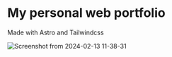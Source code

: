 # My personal web portfolio

Made with Astro and Tailwindcss

![Screenshot from 2024-02-13 11-38-31](https://github.com/LksR-dev/personal-portfolio/assets/90145877/501b5ddf-9ef8-4c5e-8f5c-e74a87e5deeb)
